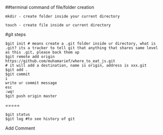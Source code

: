##terminal command of file/folder creation
```
mkdir - create folder inside your current directory
```
```
touch - create file inside ur current directory
```
#git steps
```
$git init # means create a .git folder inside ur directory, what is .git? its a tracker to tell git that anything that shares same level as this .git, please back them up
$git remote add origin https://github.com/muhamarief/where_to_eat_js.git
# it will add a destination, name is origin, address is xxx.git
$git add .
$git commit
i
write ur commit message
esc
:wq!
$git push origin master
```
=====
```
$git status
$git log #to see history of git
```
Add Comment